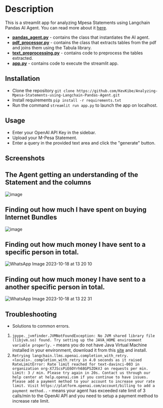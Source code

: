 # Description
This is a streamlit app for analyzing Mpesa Statements using Langchain Pandas AI Agent. You can read more about it [here](https://python.langchain.com/docs/integrations/toolkits/pandas).
- **[pandas_agent.py](https://github.com/KevKibe/Analyzing-Mpesa-Statements-using-Langchain-Pandas-Agent/pandas_agent.py)** - contains the class that instantiates the AI agent.
- **[pdf_processor.py](https://github.com/KevKibe/Analyzing-Mpesa-Statements-using-Langchain-Pandas-Agent/pdf_processor.py)** - contains the class that extracts tables from the pdf and joins them using the Tabula library.
- **[text_preprocessing.py](https://github.com/KevKibe/Analyzing-Mpesa-Statements-using-Langchain-Pandas-Agent/text_preprocessing.py)** - contains code to preprocess the tables extracted.
- **[app.py](https://github.com/KevKibe/Analyzing-Mpesa-Statements-using-Langchain-Pandas-Agent/app.py)** - contains code to execute the streamlit app.
  
## Installation
- Clone the repository `git clone https://github.com/KevKibe/Analyzing-Mpesa-Statements-using-Langchain-Pandas-Agent.git`
- Install requirements `pip install -r requirements.txt`
- Run the command `streamlit run app.py` to launch the app on localhost.

## Usage 
- Enter your OpenAI API Key in the sidebar.
- Upload your M-Pesa Statement.
- Enter a query in the provided text area and click the "generate" button.

## Screenshots
## The Agent getting an understanding of the Statement and the columns
![image](https://github.com/KevKibe/Analyzing-Mpesa-Statements-using-Langchain-Pandas-Agent/assets/86055894/dd49c787-9812-43f6-9990-b2db6fbdd9da)
## Finding out how much I have spent on buying Internet Bundles
![image](https://github.com/KevKibe/Analyzing-Mpesa-Statements-using-Langchain-Pandas-Agent/assets/86055894/f27da468-8258-4a63-94ca-8ddcae92c5de)
## Finding out how much money I have sent to a specific person in total. 
![WhatsApp Image 2023-10-18 at 13 20 10](https://github.com/KevKibe/Analyzing-Mpesa-Statements-using-Langchain-Pandas-Agent/assets/86055894/08cb8d1c-5293-434b-9c53-5a15074afbf1)
## Finding out how much money I have sent to a another specific person in total.
![WhatsApp Image 2023-10-18 at 13 22 31](https://github.com/KevKibe/Analyzing-Mpesa-Statements-using-Langchain-Pandas-Agent/assets/86055894/d1329bde-7a34-4225-a55c-f58c8a2e9420)

## Troubleshooting
- Solutions to common errors.
1. `jpype._jvmfinder.JVMNotFoundException: No JVM shared library file (libjvm.so) found. Try setting up the JAVA_HOME environment variable properly.` -
 means you do not have Java Virtual Machine installed in your environment, download it from this [site](https://www.oracle.com/ke/java/technologies/downloads/) and install.
2. `Retrying langchain.llms.openai.completion_with_retry.<locals>._completion_with_retry in 4.0 seconds as it raised RateLimitError: Rate limit reached for text-davinci-003 in organization org-X7JScsPiE6OYrh68GPSZOkVJ on requests per min. Limit: 3 / min. Please try again in 20s. Contact us through our help center at help.openai.com if you continue to have issues. Please add a payment method to your account to increase your rate limit. Visit https://platform.openai.com/account/billing to add a payment method..` - means your agent has exceeded rate limit of 3 calls/min to the OpenAI API and you need to setup a payment method to increase rate limit.
